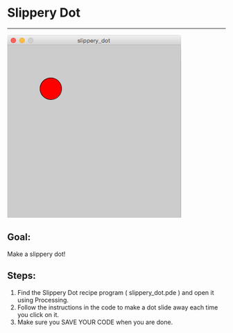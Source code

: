 

# Slippery Dot

<hr/>
<img src="./images/slipperyDot.png"/>

## Goal:

Make a slippery dot!

## Steps:

1. Find the Slippery Dot recipe program ( slippery_dot.pde ) and open it using Processing.
2. Follow the instructions in the code to make a dot slide away each time you click on it.
3. Make sure you SAVE YOUR CODE when you are done.



